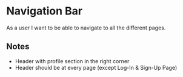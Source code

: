 # Navigation Bar

As a user I want to be able to navigate to all the different pages.

## Notes
- Header with profile section in the right corner
- Header should be at every page (except Log-In & Sign-Up Page)
